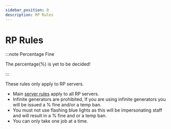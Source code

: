```yaml
---
sidebar_position: 0
description: RP Rules
---
```


# RP Rules

:::note Percentage Fine

The percentage(%) is yet to be decided!

:::

These rules only apply to RP servers.

- Main [server rules](/rules) apply to all RP servers.
- Infinite generators are prohibited, If you are using infinite generators you will be issued a % fine and/or a temp ban.
- You must not use flashing blue lights as this will be impersonating staff and will result in a % fine and or a temp ban.
- You can only take one job at a time.
